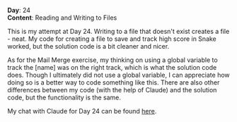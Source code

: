 **Day**: 24\
**Content**: Reading and Writing to Files

This is my attempt at Day 24. Writing to a file that doesn't exist creates a file - neat. My code for creating a file to save and track high score in Snake worked, but the solution code is a bit cleaner and nicer. 

As for the Mail Merge exercise, my thinking on using a global variable to track the [name] was on the right track, which is what the solution code does. Though I ultimately did not use a global variable, I can appreciate how doing so is a better way to code something like this. There are also other differences between my code (with the help of Claude) and the solution code, but the functionality is the same.

My chat with Claude for Day 24 can be found [here](https://claude.ai/share/dae52327-ae22-456c-a620-7e708c2aec92).